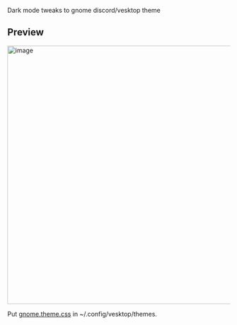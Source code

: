 Dark mode tweaks to gnome discord/vesktop theme

## Preview
<img width="909" height="585" alt="image" src="https://github.com/user-attachments/assets/445a9e26-025a-40b4-9c8d-9f274de08346" />



Put [gnome.theme.css](./gnome.theme.css) in ~/.config/vesktop/themes.
